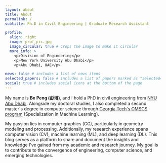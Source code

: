 ```yaml
---
layout: about
title: About
permalink: /
subtitle: Ph.D in Civil Engineering | Graduate Research Assistant

profile:
  align: right
  image: prof_pic.jpg
  image_circular: true # crops the image to make it circular
  more_info: >
    <p>Division of Engineering</p>
    <p>New York University Abu Dhabi</p>
    <p>Abu Dhabi, UAE</p>

news: false # includes a list of news items
selected_papers: false # includes a list of papers marked as "selected={true}"
social: true # includes social icons at the bottom of the page
---
```


<!-- Write your biography here. Tell the world about yourself. Link to your favorite [subreddit](http://reddit.com). You can put a picture in, too. The code is already in, just name your picture `prof_pic.jpg` and put it in the `img/` folder.

Put your address / P.O. box / other info right below your picture. You can also disable any of these elements by editing `profile` property of the YAML header of your `_pages/about.md`. Edit `_bibliography/papers.bib` and Jekyll will render your [publications page](/al-folio/publications/) automatically.

Link to your social media connections, too. This theme is set up to use [Font Awesome icons](https://fontawesome.com/) and [Academicons](https://jpswalsh.github.io/academicons/), like the ones below. Add your Facebook, Twitter, LinkedIn, Google Scholar, or just disable all of them. -->

My name is **Bo Peng (彭博)**, and I hold a PhD in civil engineering from [NYU Abu Dhabi](https://nyuad.nyu.edu/en/). Alongside my doctoral studies, I also completed a second master's degree in computer science through [Georgia Tech's OMSCS program](https://omscs.gatech.edu/) (Specialization in Machine Learning). 

My passion lies in computer graphics (CG), particularly in geometry modeling and processing. Additionally, my research experience spans computer vision (CV), machine learning (ML), and deep learning (DL). This blog serves as a platform to share and document the insights and knowledge I've gained from my academic and research journey. My goal is to contribute to the convergence of engineering, computer science, and emerging technologies.